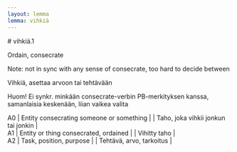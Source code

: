```yaml
---
layout: lemma
lemma: vihkiä
---
```


<div class="sense">
# <span class="sensename">vihkiä.1</span>

<span class="description">Ordain, consecrate</span>

Note: not in sync with any sense of consecrate, too hard to decide between

<span class="description">Vihkiä, asettaa arvoon tai tehtävään</span>

Huom! Ei synkr. minkään consecrate-verbin PB-merkityksen kanssa, samanlaisia keskenään, liian vaikea valita

A0 | Entity consecrating someone or something |   | Taho, joka vihkii jonkun tai jonkin |  
A1 | Entity or thing consecrated, ordained |   | Vihitty taho |  
A2 | Task, position, purpose |   | Tehtävä, arvo, tarkoitus |  

</div>

